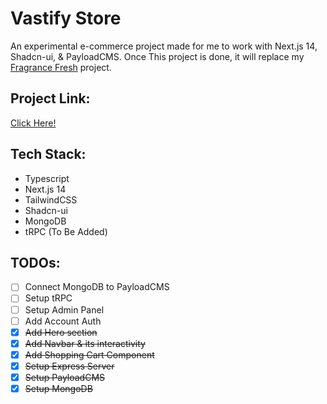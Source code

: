 # Vastify Store
An experimental e-commerce project made for me to work with Next.js 14, Shadcn-ui, & PayloadCMS. Once This project is done, it will replace my [Fragrance Fresh](https://fragrance-fresh.vercel.app/) project.

## Project Link: 
[Click Here!](http://vastify.vercel.app/)

## Tech Stack:
- Typescript
- Next.js 14
- TailwindCSS
- Shadcn-ui
- MongoDB
- tRPC (To Be Added)

## TODOs:
- [ ] Connect MongoDB to PayloadCMS
- [ ] Setup tRPC
- [ ] Setup Admin Panel
- [ ] Add Account Auth
- [x] ~~Add Hero section~~
- [x] ~~Add Navbar & its interactivity~~
- [x] ~~Add Shopping Cart Component~~
- [x] ~~Setup Express Server~~
- [x] ~~Setup PayloadCMS~~
- [x] ~~Setup MongoDB~~